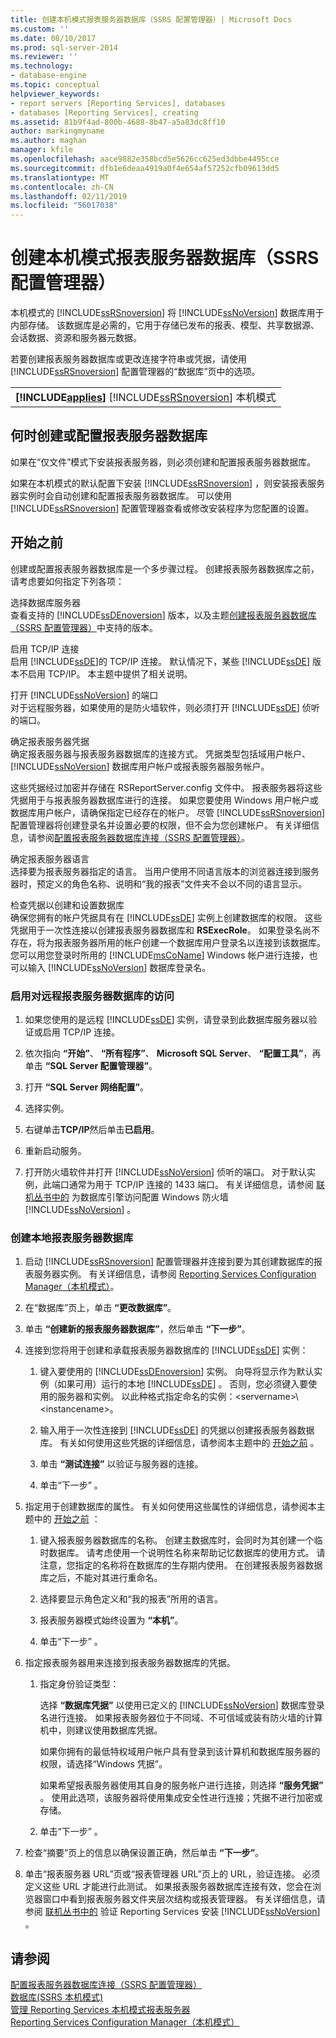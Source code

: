 ```yaml
---
title: 创建本机模式报表服务器数据库（SSRS 配置管理器）| Microsoft Docs
ms.custom: ''
ms.date: 08/10/2017
ms.prod: sql-server-2014
ms.reviewer: ''
ms.technology:
- database-engine
ms.topic: conceptual
helpviewer_keywords:
- report servers [Reporting Services], databases
- databases [Reporting Services], creating
ms.assetid: 81b9f4ad-800b-4688-8b47-a5a83dc8ff10
author: markingmyname
ms.author: maghan
manager: kfile
ms.openlocfilehash: aace9882e358bcd5e5626cc625ed3dbbe4495cce
ms.sourcegitcommit: dfb1e6deaa4919a0f4e654af57252cfb09613dd5
ms.translationtype: MT
ms.contentlocale: zh-CN
ms.lasthandoff: 02/11/2019
ms.locfileid: "56017038"
---
```

# <a name="create-a-native-mode-report-server-database--ssrs-configuration-manager"></a>创建本机模式报表服务器数据库（SSRS 配置管理器）
  本机模式的 [!INCLUDE[ssRSnoversion](../../includes/ssrsnoversion-md.md)] 将 [!INCLUDE[ssNoVersion](../../includes/ssnoversion-md.md)] 数据库用于内部存储。 该数据库是必需的，它用于存储已发布的报表、模型、共享数据源、会话数据、资源和服务器元数据。  
  
 若要创建报表服务器数据库或更改连接字符串或凭据，请使用 [!INCLUDE[ssRSnoversion](../../includes/ssrsnoversion-md.md)] 配置管理器的“数据库”页中的选项。  
  
||  
|-|  
|**[!INCLUDE[applies](../../includes/applies-md.md)]**  [!INCLUDE[ssRSnoversion](../../includes/ssrsnoversion-md.md)] 本机模式|  
  
## <a name="when-to-create-or-configure-the-report-server-databases"></a>何时创建或配置报表服务器数据库  
 如果在“仅文件”模式下安装报表服务器，则必须创建和配置报表服务器数据库。  
  
 如果在本机模式的默认配置下安装 [!INCLUDE[ssRSnoversion](../../includes/ssrsnoversion-md.md)] ，则安装报表服务器实例时会自动创建和配置报表服务器数据库。 可以使用 [!INCLUDE[ssRSnoversion](../../includes/ssrsnoversion-md.md)] 配置管理器查看或修改安装程序为您配置的设置。  
  
##  <a name="rsdbrequirements"></a> 开始之前  
 创建或配置报表服务器数据库是一个多步骤过程。 创建报表服务器数据库之前，请考虑要如何指定下列各项：  
  
 选择数据库服务器  
 查看支持的 [!INCLUDE[ssDEnoversion](../../includes/ssdenoversion-md.md)] 版本，以及主题[创建报表服务器数据库（SSRS 配置管理器）](../../sql-server/install/create-a-report-server-database-ssrs-configuration-manager.md)中支持的版本。  
  
 启用 TCP/IP 连接  
 启用 [!INCLUDE[ssDE](../../includes/ssde-md.md)]的 TCP/IP 连接。 默认情况下，某些 [!INCLUDE[ssDE](../../includes/ssde-md.md)] 版本不启用 TCP/IP。 本主题中提供了相关说明。  
  
 打开 [!INCLUDE[ssNoVersion](../../includes/ssnoversion-md.md)] 的端口  
 对于远程服务器，如果使用的是防火墙软件，则必须打开 [!INCLUDE[ssDE](../../includes/ssde-md.md)] 侦听的端口。  
  
 确定报表服务器凭据  
 确定报表服务器与报表服务器数据库的连接方式。 凭据类型包括域用户帐户、 [!INCLUDE[ssNoVersion](../../includes/ssnoversion-md.md)] 数据库用户帐户或报表服务器服务帐户。  
  
 这些凭据经过加密并存储在 RSReportServer.config 文件中。 报表服务器将这些凭据用于与报表服务器数据库进行的连接。 如果您要使用 Windows 用户帐户或数据库用户帐户，请确保指定已经存在的帐户。 尽管 [!INCLUDE[ssRSnoversion](../../includes/ssrsnoversion-md.md)] 配置管理器将创建登录名并设置必要的权限，但不会为您创建帐户。 有关详细信息，请参阅[配置报表服务器数据库连接（SSRS 配置管理器）](../../sql-server/install/configure-a-report-server-database-connection-ssrs-configuration-manager.md)。  
  
 确定报表服务器语言  
 选择要为报表服务器指定的语言。 当用户使用不同语言版本的浏览器连接到服务器时，预定义的角色名称、说明和“我的报表”文件夹不会以不同的语言显示。  
  
 检查凭据以创建和设置数据库  
 确保您拥有的帐户凭据具有在 [!INCLUDE[ssDE](../../includes/ssde-md.md)] 实例上创建数据库的权限。 这些凭据用于一次性连接以创建报表服务器数据库和 **RSExecRole**。 如果登录名尚不存在，将为报表服务器所用的帐户创建一个数据库用户登录名以连接到该数据库。 您可以用您登录时所用的 [!INCLUDE[msCoName](../../includes/msconame-md.md)] Windows 帐户进行连接，也可以输入 [!INCLUDE[ssNoVersion](../../includes/ssnoversion-md.md)] 数据库登录名。  
  
### <a name="to-enable-access-to-a-remote-report-server-database"></a>启用对远程报表服务器数据库的访问  
  
1.  如果您使用的是远程 [!INCLUDE[ssDE](../../includes/ssde-md.md)] 实例，请登录到此数据库服务器以验证或启用 TCP/IP 连接。  
  
2.  依次指向 **“开始”**、 **“所有程序”**、 **Microsoft SQL Server**、 **“配置工具”**，再单击 **“SQL Server 配置管理器”**。  
  
3.  打开 **“SQL Server 网络配置”**。  
  
4.  选择实例。  
  
5.  右键单击**TCP/IP**然后单击**已启用**。  
  
6.  重新启动服务。  
  
7.  打开防火墙软件并打开 [!INCLUDE[ssNoVersion](../../includes/ssnoversion-md.md)] 侦听的端口。 对于默认实例，此端口通常为用于 TCP/IP 连接的 1433 端口。 有关详细信息，请参阅 [联机丛书中的](../../database-engine/configure-windows/configure-a-windows-firewall-for-database-engine-access.md) 为数据库引擎访问配置 Windows 防火墙 [!INCLUDE[ssNoVersion](../../includes/ssnoversion-md.md)] 。  
  
### <a name="to-create-a-local-report-server-database"></a>创建本地报表服务器数据库  
  
1.  启动 [!INCLUDE[ssRSnoversion](../../includes/ssrsnoversion-md.md)] 配置管理器并连接到要为其创建数据库的报表服务器实例。 有关详细信息，请参阅 [Reporting Services Configuration Manager（本机模式）](../../sql-server/install/reporting-services-configuration-manager-native-mode.md)。  
  
2.  在“数据库”页上，单击 **“更改数据库”**。  
  
3.  单击 **“创建新的报表服务器数据库”**，然后单击 **“下一步”**。  
  
4.  连接到您将用于创建和承载报表服务器数据库的 [!INCLUDE[ssDE](../../includes/ssde-md.md)] 实例：  
  
    1.  键入要使用的 [!INCLUDE[ssDEnoversion](../../includes/ssdenoversion-md.md)] 实例。 向导将显示作为默认实例（如果可用）运行的本地 [!INCLUDE[ssDE](../../includes/ssde-md.md)] 。 否则，您必须键入要使用的服务器和实例。 以此种格式指定命名的实例：\<servername>\\<instancename\>。  
  
    2.  输入用于一次性连接到 [!INCLUDE[ssDE](../../includes/ssde-md.md)] 的凭据以创建报表服务器数据库。 有关如何使用这些凭据的详细信息，请参阅本主题中的 [开始之前](#rsdbrequirements) 。  
  
    3.  单击 **“测试连接”** 以验证与服务器的连接。  
  
    4.  单击“下一步” 。  
  
5.  指定用于创建数据库的属性。 有关如何使用这些属性的详细信息，请参阅本主题中的 [开始之前](#rsdbrequirements) ：  
  
    1.  键入报表服务器数据库的名称。 创建主数据库时，会同时为其创建一个临时数据库。 请考虑使用一个说明性名称来帮助记忆数据库的使用方式。 请注意，您指定的名称将在数据库的生存期内使用。 在创建报表服务器数据库之后，不能对其进行重命名。  
  
    2.  选择要显示角色定义和“我的报表”所用的语言。  
  
    3.  报表服务器模式始终设置为 **“本机”**。  
  
    4.  单击“下一步” 。  
  
6.  指定报表服务器用来连接到报表服务器数据库的凭据。  
  
    1.  指定身份验证类型：  
  
         选择 **“数据库凭据”** 以使用已定义的 [!INCLUDE[ssNoVersion](../../includes/ssnoversion-md.md)] 数据库登录名进行连接。 如果报表服务器位于不同域、不可信域或装有防火墙的计算机中，则建议使用数据库凭据。  
  
         如果你拥有的最低特权域用户帐户具有登录到该计算机和数据库服务器的权限，请选择“Windows 凭据”。  
  
         如果希望报表服务器使用其自身的服务帐户进行连接，则选择 **“服务凭据”** 。 使用此选项，该服务器将使用集成安全性进行连接；凭据不进行加密或存储。  
  
    2.  单击“下一步” 。  
  
7.  检查“摘要”页上的信息以确保设置正确，然后单击 **“下一步”**。  
  
8.  单击“报表服务器 URL”页或“报表管理器 URL”页上的 URL，验证连接。 必须定义这些 URL 才能进行此测试。 如果报表服务器数据库连接有效，您会在浏览器窗口中看到报表服务器文件夹层次结构或报表管理器。 有关详细信息，请参阅 [联机丛书中的](verify-a-reporting-services-installation.md) 验证 Reporting Services 安装 [!INCLUDE[ssNoVersion](../../includes/ssnoversion-md.md)] 。  
  
## <a name="see-also"></a>请参阅  
 [配置报表服务器数据库连接（SSRS 配置管理器）](../../sql-server/install/configure-a-report-server-database-connection-ssrs-configuration-manager.md)   
 [数据库&#40;SSRS 本机模式&#41;](../../sql-server/install/database-ssrs-native-mode.md)   
 [管理 Reporting Services 本机模式报表服务器](../report-server/manage-a-reporting-services-native-mode-report-server.md)   
 [Reporting Services Configuration Manager（本机模式）](../../sql-server/install/reporting-services-configuration-manager-native-mode.md)  
  
  
